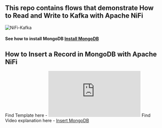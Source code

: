 
## This repo contains flows that demonstrate How to Read and Write to Kafka with Apache NiFi 

![NiFi-Kafka](https://github.com/InsightByte/ApacheNifi/blob/main/NiFi-and-Kafka/assets/images/Read-Write-Kafka.png)

#### See how to install MongoDB [Install MongoDB](https://youtu.be/qTz5l3UORtA)



## How to Insert a Record in MongoDB with Apache NiFi

Find Template here - ![NiFi Kafka Template](https://github.com/InsightByte/ApacheNifi/blob/main/NiFi-and-MongoDB/template/MongoDB.xml)
Find Video explanation here - [Insert MongoDB](https://youtu.be/Gi-pll3JTJQ)
